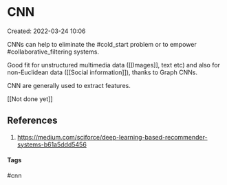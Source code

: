 # CNN
Created: 2022-03-24 10:06

CNNs can help to eliminate the #cold_start  problem or to empower #collaborative_filtering systems.

Good fit for unstructured multimedia data ([[Images]], text etc) and also for non-Euclidean data ([[Social information]]), thanks to Graph CNNs.

CNN are generally used to extract features.

[[Not done yet]]

## References
1. https://medium.com/sciforce/deep-learning-based-recommender-systems-b61a5ddd5456


#### Tags
#cnn